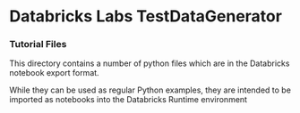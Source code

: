 # Databricks Labs TestDataGenerator

### Tutorial Files

This directory contains a number of python files which are in the Databricks
notebook export format. 

While they can be used as regular Python examples, 
they are intended to be imported as notebooks into the
Databricks Runtime environment


